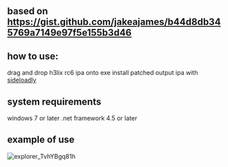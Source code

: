 ## based on https://gist.github.com/jakeajames/b44d8db345769a7149e97f5e155b3d46

## how to use:
drag and drop h3lix rc6 ipa onto exe
install patched output ipa with [sideloadly](https://sideloadly.io)

## system requirements
windows 7 or later
.net framework 4.5 or later

## example of use
![explorer_TvhYBgq81h](https://user-images.githubusercontent.com/48113593/158677940-bbe42d3e-dba6-42d2-9033-2e7cd41f37ac.gif)
